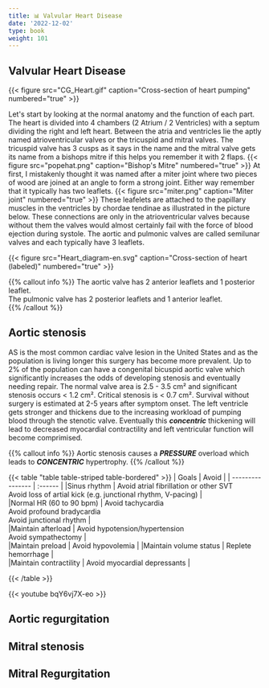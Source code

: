 ```yaml
---
title: 📊 Valvular Heart Disease
date: '2022-12-02'
type: book
weight: 101
---
```



## Valvular Heart Disease
{{< figure src="CG_Heart.gif" caption="Cross-section of heart pumping" numbered="true" >}}

Let's start by looking at the normal anatomy and the function of each part.  The heart is divided into 4 chambers (2 Atrium / 2 Ventricles) with a septum dividing the right and left heart.  Between the atria and ventricles lie the aptly named atrioventricular valves or the tricuspid and mitral valves.  The tricuspid valve has 3 cusps as it says in the name and the mitral valve gets its name from a bishops mitre if this helps you remember it with 2 flaps.
{{< figure src="popehat.png" caption="Bishop's Mitre" numbered="true" >}}
At first, I mistakenly thought it was named after a miter joint where two pieces of wood are joined at an angle to form a strong joint.  Either way remember that it typically has two leaflets.
{{< figure src="miter.png" caption="Miter joint" numbered="true" >}}
These leafelets are attached to the papillary muscles in the ventricles by chordae tendinae as illustrated in the picture below.  These connections are only in the atrioventricular valves because without them the valves would almost certainly fail with the force of blood ejection during systole.  The aortic and pulmonic valves are called semilunar valves and each typically have 3 leaflets.

{{< figure src="Heart_diagram-en.svg" caption="Cross-section of heart (labeled)" numbered="true" >}}

{{% callout info %}}
 The aortic valve has 2 anterior leaflets and 1 posterior leaflet.  
 The pulmonic valve has 2 posterior leaflets and 1 anterior leaflet.  
{{% /callout %}}

## Aortic stenosis

AS is the most common cardiac valve lesion in the United States and as the population is living longer this surgery has become more prevalent.  Up to 2% of the population can have a congenital bicuspid aortic valve which significantly increases the odds of developing stenosis and eventually needing repair.  The normal valve area is 2.5 - 3.5 cm² and significant stenosis occurs < 1.2 cm².  Critical stenosis is < 0.7 cm².  Survival without surgery is estimated at 2-5 years after symptom onset.  The left ventricle gets stronger and thickens due to the increasing workload of pumping blood through the stenotic valve.  Eventually this ***concentric*** thickening will lead to decreased myocardial contractility and left ventricular function will become comprimised.

{{% callout info %}}
 Aortic stenosis causes a ***PRESSURE*** overload which leads to ***CONCENTRIC*** hypertrophy. 
{{% /callout %}}

{{< table "table table-striped table-bordered" >}}
| Goals	| Avoid	 | 
| ----------------  | :------ | 
|Sinus rhythm	| Avoid atrial fibrillation or other SVT  <br> Avoid loss of artial kick (e.g. junctional rhythm, V-pacing)                                |   
|Normal HR (60 to 90 bpm)	| Avoid tachycardia <br>  Avoid profound bradycardia <br> Avoid junctional rhythm                              |   
|Maintain afterload	| Avoid hypotension/hypertension <br>   Avoid sympathectomy                           |   
|Maintain preload	| Avoid hypovolemia            |
|Maintain volume status	| Replete hemorrhage                              |   
|Maintain contractility	| Avoid myocardial depressants                              |   

{{< /table >}}

{{< youtube bqY6vj7X-eo  >}}

## Aortic regurgitation


## Mitral stenosis


## Mitral Regurgitation










[^1]: By ZooFari - Own workSupporting references (cache), CC BY-SA 3.0, https://commons.wikimedia.org/w/index.php?curid=9841860